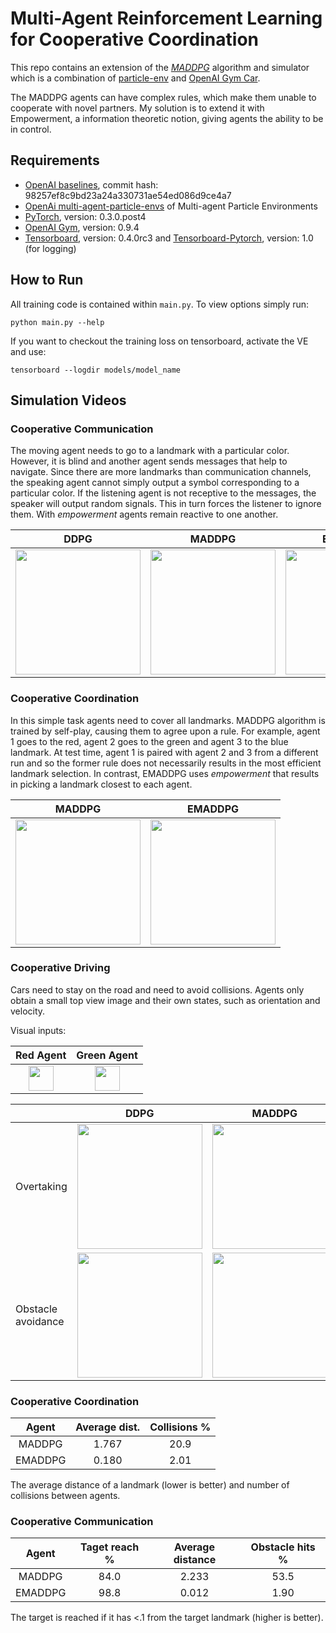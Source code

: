 # Multi-Agent Reinforcement Learning for Cooperative Coordination
This repo contains an extension of the [*MADDPG*](https://github.com/shariqiqbal2810/maddpg-pytorch) algorithm 
and simulator which is a combination of [particle-env](https://github.com/openai/multiagent-particle-envs) and
[OpenAI Gym Car](https://github.com/openai/gym/blob/master/gym/envs/box2d/car_racing.py).

The MADDPG agents can have complex rules, which make them unable to cooperate with novel partners. 
My solution is to extend it with Empowerment, a information theoretic notion, giving agents the ability to be in control.

## Requirements

* [OpenAI baselines](https://github.com/openai/baselines), commit hash: 98257ef8c9bd23a24a330731ae54ed086d9ce4a7
* [OpenAi multi-agent-particle-envs](https://github.com/shariqiqbal2810/multiagent-particle-envs) of Multi-agent Particle Environments
* [PyTorch](http://pytorch.org/), version: 0.3.0.post4
* [OpenAI Gym](https://github.com/openai/gym), version: 0.9.4
* [Tensorboard](https://github.com/tensorflow/tensorboard), version: 0.4.0rc3 and [Tensorboard-Pytorch](https://github.com/lanpa/tensorboard-pytorch), version: 1.0 (for logging)

## How to Run

All training code is contained within `main.py`. To view options simply run:

```
python main.py --help
```

If you want to checkout the training loss on tensorboard, activate the VE and use:

```
tensorboard --logdir models/model_name
```

## Simulation Videos

### Cooperative Communication
The moving agent needs to go to a landmark with a particular color. However, it is blind and another agent sends messages
that help to navigate. Since there are more landmarks than communication channels, the speaking
agent cannot simply output a symbol corresponding to a particular color. If the listening agent is not receptive to
the messages, the speaker will output random signals. This in turn forces the listener to ignore them. With *empowerment* 
agents remain reactive to one another. 
 
DDPG              | MADDPG             | EMADDPG
:-------------------------:|:-------------------------:|:-------------------------:
<img src="https://user-images.githubusercontent.com/24938569/89288011-3bad5180-d655-11ea-8c5d-d3c895510985.gif" width="200" />|<img src="https://user-images.githubusercontent.com/24938569/89042716-abff5e80-d347-11ea-9ff1-fed829d10d57.gif" width="200" />|<img src="https://user-images.githubusercontent.com/24938569/89042658-91c58080-d347-11ea-8acc-92f1ef9a7b15.gif" width="200" />

### Cooperative Coordination
In this simple task agents need to cover all landmarks. MADDPG algorithm is trained by self-play, causing them to agree upon
a rule. For example, agent 1 goes to the red, agent 2 goes to the green and agent 3 to the blue landmark. 
At test time, agent 1 is paired with agent 2 and 3 from a different run and so the former rule does not necessarily results
in the most efficient landmark selection. In contrast, EMADDPG uses *empowerment* that results in picking a landmark closest
to each agent.  

MADDPG             | EMADDPG
:-------------------------:|:-------------------------:
<img src="https://user-images.githubusercontent.com/24938569/89157902-94092400-d56d-11ea-985e-ec243e9daa49.gif" width="200" />|<img src="https://user-images.githubusercontent.com/24938569/89157957-a84d2100-d56d-11ea-93ec-a3dd27494d24.gif" width="200" />


### Cooperative Driving
Cars need to stay on the road and need to avoid collisions. Agents only obtain a small top view image and their own states, 
such as orientation and velocity.

Visual inputs:

Red Agent          | Green Agent
:-------------------------:|:-------------------------:
<img src="https://user-images.githubusercontent.com/24938569/89423810-404a3680-d737-11ea-90a4-eb770f49d2cd.gif" width="40" /> | <img src="https://user-images.githubusercontent.com/24938569/89423739-2e689380-d737-11ea-91c0-3bbc108085e3.gif" width="40" />

|                          |DDPG                | MADDPG             
:------------------------- |:-------------------------:|:-------------------------:
Overtaking |<img src="https://user-images.githubusercontent.com/24938569/89404721-bdb37e00-d71a-11ea-93f8-b64af5de5bec.gif" width="200" />|<img src="https://user-images.githubusercontent.com/24938569/89404866-f6535780-d71a-11ea-8d25-00172886a9d8.gif" width="200" />
Obstacle avoidance |<img src="https://user-images.githubusercontent.com/24938569/89886358-cbf71380-dbcc-11ea-8467-25ae2d6a7e78.gif" width="200" />|<img src="https://user-images.githubusercontent.com/24938569/89886414-e16c3d80-dbcc-11ea-9924-f1be94b94d06.gif" width="200" />
### Cooperative Coordination

| Agent     | Average dist. | Collisions % |
| :---:     | :---:         | :---: |
| MADDPG    | 1.767         | 20.9 |
| EMADDPG   | 0.180         | 2.01 |

The average distance of a landmark (lower is better) and number of collisions between agents.

### Cooperative Communication

| Agent     | Taget reach % | Average distance | Obstacle hits % |
| :---:     | :---:         | :---: |           :---: |
| MADDPG    | 84.0          | 2.233 |           53.5 |
| EMADDPG   | 98.8          | 0.012 |           1.90 |

The target is reached if it has <.1 from the target landmark (higher is better).